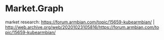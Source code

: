 # Market.Graph
market research: https://forum.armbian.com/topic/15659-kubearmbian/ | http://web.archive.org/web/20201023105816/https://forum.armbian.com/topic/15659-kubearmbian/
